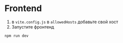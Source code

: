 # Frontend

1) в `vite.config.js` в `allowedHosts` добавьте свой хост
2) Запустите фронтенд 
```bash
npm run dev
```